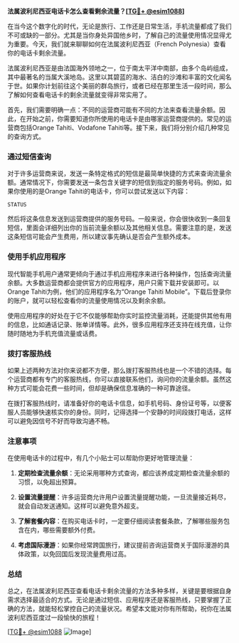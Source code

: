 **法属波利尼西亚电话卡怎么查看剩余流量？[[TG💪+ @esim1088](https://t.me/s/esim1088)]**

在当今这个数字化的时代，无论是旅行、工作还是日常生活，手机流量都成了我们不可或缺的一部分。尤其是当你身处异国他乡时，了解自己的流量使用情况显得尤为重要。今天，我们就来聊聊如何在法属波利尼西亚（French Polynesia）查看你的电话卡剩余流量。

法属波利尼西亚是由法国海外领地之一，位于南太平洋中南部，由多个岛屿组成，其中最著名的当属大溪地岛。这里以其碧蓝的海水、洁白的沙滩和丰富的文化闻名于世。如果你计划前往这个美丽的群岛旅行，或者已经在那里生活一段时间，那么了解如何查看电话卡的剩余流量就变得非常实用了。

首先，我们需要明确一点：不同的运营商可能有不同的方法来查看流量余额。因此，在开始之前，你需要知道你所使用的电话卡是由哪家运营商提供的。常见的运营商包括Orange Tahiti、Vodafone Tahiti等。接下来，我们将分别介绍几种常见的查询方式。

### 通过短信查询

对于许多运营商来说，发送一条特定格式的短信是最简单快捷的方式来查询流量余额。通常情况下，你需要发送一条包含关键字的短信到指定的服务号码。例如，如果你使用的是Orange Tahiti的电话卡，你可以尝试发送以下内容：

```
STATUS
```

然后将这条信息发送到运营商提供的服务号码。一般来说，你会很快收到一条回复短信，里面会详细列出你的当前流量余额以及其他相关信息。需要注意的是，发送这条短信可能会产生费用，所以建议事先确认是否会产生额外成本。

### 使用手机应用程序

现代智能手机用户通常更倾向于通过手机应用程序来进行各种操作，包括查询流量余额。大多数运营商都会提供官方的应用程序，用户只需下载并安装即可。以Orange Tahiti为例，他们的应用程序名为“Orange Tahiti Mobile”。下载后登录你的账户，就可以轻松查看你的流量使用情况以及剩余余额。

使用应用程序的好处在于它不仅能够帮助你实时监控流量消耗，还能提供其他有用的信息，比如通话记录、账单详情等。此外，很多应用程序还支持在线充值，让你随时随地为手机充值流量或话费。

### 拨打客服热线

如果上述两种方法对你来说都不方便，那么拨打客服热线也是一个不错的选择。每个运营商都有专门的客服热线，你可以直接联系他们，询问你的流量余额。虽然这种方式可能会花费一些时间，但却是确保信息准确的一种可靠途径。

在拨打客服热线时，请准备好你的电话卡信息，如手机号码、身份证号等，以便客服人员能够快速核实你的身份。同时，记得选择一个安静的时间段拨打电话，这样可以避免因信号不好而导致沟通不畅。

### 注意事项

在使用电话卡的过程中，有几个小贴士可以帮助你更好地管理流量：

1. **定期检查流量余额**：无论采用哪种方式查询，都应该养成定期检查流量余额的习惯，以免超出预算。
   
2. **设置流量提醒**：许多运营商允许用户设置流量提醒功能，一旦流量接近耗尽，就会自动发送通知。这样可以避免意外超支。

3. **了解套餐内容**：在购买电话卡时，一定要仔细阅读套餐条款，了解哪些服务包含在内，哪些需要额外付费。

4. **考虑国际漫游**：如果你经常跨国旅行，建议提前咨询运营商关于国际漫游的具体政策，以免回国后发现流量费用过高。

### 总结

总之，在法属波利尼西亚查看电话卡剩余流量的方法多种多样，关键是要根据自身需求选择最适合的方式。无论是通过短信、应用程序还是客服热线，只要掌握了正确的方法，就能轻松掌控自己的流量状况。希望本文能对你有所帮助，祝你在法属波利尼西亚度过一段愉快的旅程！

[[TG💪+ @esim1088](https://t.me/s/esim1088) ![Image](https://i.postimg.cc/4NQfJmqS/Snipaste-2025-05-13-00-14-12.png)]